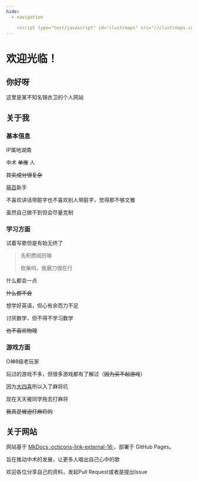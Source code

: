 ```yaml
---
hide:
  - navigation

    <script type="text/javascript" id="clustrmaps" src="//clustrmaps.com/map_v2.js?d=AOVMig58Ovuu2AnD7IJTeE1sDXwL6m8s9KHWeeFrQm8&cl=ffffff&w=0&h=0"></script>
---
```

# 欢迎光临！

## 你好呀

这里是某不知名锦衣卫的个人网站

## 关于我

### 基本信息

IP属地湖南

中术 ~~单推~~ 人

~~其实成分很复杂~~

[萌百](https://zh.moegirl.org.cn/User:Lost_in_Tianyi)新手

不喜欢讲话带脏字也不喜欢别人带脏字，觉得那不够文雅

虽然自己做不到但会尽量克制

### 学习方面

试着写歌但是有始无终了

> 先积攒阅历嘛
>
> 砍柴吗，我磨刀很在行

什么都会一点

~~什么都不会~~

想学好英语，但心有余而力不足

讨厌数学，但不得不学习数学

~~也不喜欢物理~~

### 游戏方面

O神8级老玩家

玩过的游戏不多，但很多游戏都有了解过（~~因为买不起游戏~~）

因为[大四喜](https://www.bilibili.com/video/BV14v421y7G7/)所以入了麻将坑

现在天天被同学拖去打麻将

~~我真是被迫打麻将的~~

## 关于网站

网站基于 [MkDocs :octicons-link-external-16:](https://squidfunk.github.io/mkdocs-material/)，部署于 GitHub Pages。

旨在推动中术的发展，让更多人唱出自己心中的歌

欢迎各位分享自己的资料，发起Pull Request或者是提出Issue

